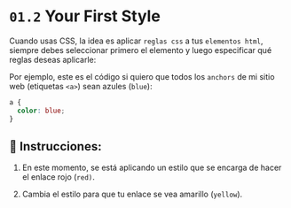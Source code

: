 # `01.2` Your First Style

Cuando usas CSS, la idea es aplicar `reglas css` a tus `elementos html`, siempre debes seleccionar primero el elemento y luego especificar qué reglas deseas aplicarle:

Por ejemplo, este es el código si quiero que todos los `anchors` de mi sitio web (etiquetas `<a>`) sean azules (`blue`):

```css
a {
  color: blue;
}
```

## 📝 Instrucciones:

1. En este momento, se está aplicando un estilo que se encarga de hacer el enlace rojo (`red)`.

2. Cambia el estilo para que tu enlace se vea amarillo (`yellow`).
